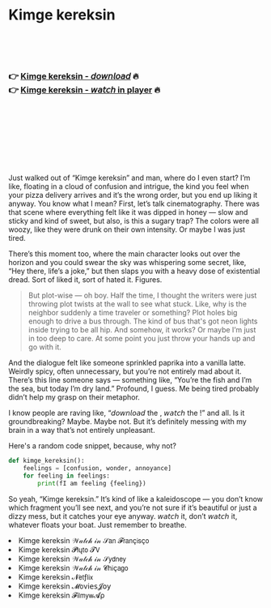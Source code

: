 <h1>Kimge kereksin</h1>

<br><br><br>

<h3>👉 <a href="https://Matthews-plitecingor1973.github.io/bbpyuxozbm/">Kimge kereksin - 𝘥𝘰𝘸𝘯𝘭𝘰𝘢𝘥</a> 🔥<br>
👉 <a href="https://Matthews-plitecingor1973.github.io/bbpyuxozbm/">Kimge kereksin - 𝘸𝘢𝘵𝘤𝘩 in player</a> 🔥
</h3>



<br><br><br><br><br><br><br>


Just walked out of “Kimge kereksin” and man, where do I even start? I’m like, floating in a cloud of confusion and intrigue, the kind you feel when your pizza delivery arrives and it’s the wrong order, but you end up liking it anyway. You know what I mean? First, let’s talk cinematography. There was that scene where everything felt like it was dipped in honey — slow and sticky and kind of sweet, but also, is this a sugary trap? The colors were all woozy, like they were drunk on their own intensity. Or maybe I was just tired.

There’s this moment too, where the main character looks out over the horizon and you could swear the sky was whispering some secret, like, “Hey there, life’s a joke,” but then slaps you with a heavy dose of existential dread. Sort of liked it, sort of hated it. Figures.

> But plot-wise — oh boy. Half the time, I thought the writers were just throwing plot twists at the wall to see what stuck. Like, why is the neighbor suddenly a time traveler or something? Plot holes big enough to drive a bus through. The kind of bus that's got neon lights inside trying to be all hip. And somehow, it works? Or maybe I’m just in too deep to care. At some point you just throw your hands up and go with it.

And the dialogue felt like someone sprinkled paprika into a vanilla latte. Weirdly spicy, often unnecessary, but you’re not entirely mad about it. There’s this line someone says — something like, “You’re the fish and I’m the sea, but today I’m dry land.” Profound, I guess. Me being tired probably didn’t help my grasp on their metaphor.

I know people are raving like, “𝘥𝘰𝘸𝘯𝘭𝘰𝘢𝘥 the  , 𝘸𝘢𝘵𝘤𝘩 the  !” and all. Is it groundbreaking? Maybe. Maybe not. But it’s definitely messing with my brain in a way that’s not entirely unpleasant.

Here's a random code snippet, because, why not?

```python
def kimge_kereksin():
    feelings = [confusion, wonder, annoyance]
    for feeling in feelings:
        print(fI am feeling {feeling})
```

So yeah, “Kimge kereksin.” It’s kind of like a kaleidoscope — you don’t know which fragment you’ll see next, and you’re not sure if it’s beautiful or just a dizzy mess, but it catches your eye anyway. 𝘸𝘢𝘵𝘤𝘩 it, don’t 𝘸𝘢𝘵𝘤𝘩 it, whatever floats your boat. Just remember to breathe.

<li>Kimge kereksin 𝒲𝒶𝓉𝒸𝒽 𝒾𝓃 𝒮𝖺𝗇 𝓕𝗋𝖺𝗇ç𝗂𝗌ç𝗈</li>
<li>Kimge kereksin 𝓟𝗅ų𝗍𝗈 𝓣𝖵</li>
<li>Kimge kereksin 𝒲𝒶𝓉𝒸𝒽 𝒾𝓃 𝒮𝗒𝖽𝗇𝖾𝗒</li>
<li>Kimge kereksin 𝒲𝒶𝓉𝒸𝒽 𝒾𝓃 𝓒𝗁𝗂ç𝖺𝗀𝗈</li>
<li>Kimge kereksin 𝓝𝖾𝗍ƒ𝗅𝗂𝗑</li>
<li>Kimge kereksin 𝓜𝗈ν𝗂𝖾𝗌𝓙𝗈𝗒</li>
<li>Kimge kereksin 𝓕𝗂𝗅𝗆𝗒𝗐𝓐ρ</li>
